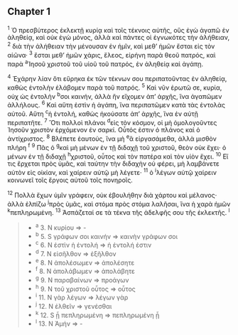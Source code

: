 ## Chapter 1

<sup>1</sup> Ὁ πρεσβύτερος ἐκλεκτῇ κυρίᾳ καὶ τοῖς τέκνοις αὐτῆς, οὓς ἐγὼ ἀγαπῶ ἐν ἀληθείᾳ, καὶ οὐκ ἐγὼ μόνος, ἀλλὰ καὶ πάντες οἱ ἐγνωκότες τὴν ἀλήθειαν,
<sup>2</sup> διὰ τὴν ἀλήθειαν τὴν μένουσαν ἐν ἡμῖν, καὶ μεθ’ ἡμῶν ἔσται εἰς τὸν αἰῶνα·
<sup>3</sup> ἔσται μεθ’ ἡμῶν χάρις, ἔλεος, εἰρήνη παρὰ θεοῦ πατρός, καὶ παρὰ <sup>a</sup>Ἰησοῦ χριστοῦ τοῦ υἱοῦ τοῦ πατρός, ἐν ἀληθείᾳ καὶ ἀγάπῃ.

<sup>4</sup> Ἐχάρην λίαν ὅτι εὕρηκα ἐκ τῶν τέκνων σου περιπατοῦντας ἐν ἀληθείᾳ, καθὼς ἐντολὴν ἐλάβομεν παρὰ τοῦ πατρός.
<sup>5</sup> Καὶ νῦν ἐρωτῶ σε, κυρία, οὐχ ὡς ἐντολὴν <sup>b</sup>σοι καινήν, ἀλλὰ ἣν εἴχομεν ἀπ’ ἀρχῆς, ἵνα ἀγαπῶμεν ἀλλήλους.
<sup>6</sup> Καὶ αὕτη ἐστὶν ἡ ἀγάπη, ἵνα περιπατῶμεν κατὰ τὰς ἐντολὰς αὐτοῦ. Αὕτη <sup>c</sup>ἡ ἐντολή, καθὼς ἠκούσατε ἀπ’ ἀρχῆς, ἵνα ἐν αὐτῇ περιπατῆτε.
<sup>7</sup> Ὅτι πολλοὶ πλάνοι <sup>d</sup>εἰς τὸν κόσμον, οἱ μὴ ὁμολογοῦντες Ἰησοῦν χριστὸν ἐρχόμενον ἐν σαρκί. Οὗτός ἐστιν ὁ πλάνος καὶ ὁ ἀντίχριστος.
<sup>8</sup> Βλέπετε ἑαυτούς, ἵνα μὴ <sup>e</sup>ἃ εἰργασάμεθα, ἀλλὰ μισθὸν πλήρη <sup>f</sup>
<sup>9</sup> Πᾶς ὁ <sup>g</sup>καὶ μὴ μένων ἐν τῇ διδαχῇ τοῦ χριστοῦ, θεὸν οὐκ ἔχει· ὁ μένων ἐν τῇ διδαχῇ <sup>h</sup>χριστοῦ, οὗτος καὶ τὸν πατέρα καὶ τὸν υἱὸν ἔχει.
<sup>10</sup> Εἴ τις ἔρχεται πρὸς ὑμᾶς, καὶ ταύτην τὴν διδαχὴν οὐ φέρει, μὴ λαμβάνετε αὐτὸν εἰς οἰκίαν, καὶ χαίρειν αὐτῷ μὴ λέγετε·
<sup>11</sup> ὁ <sup>i</sup>λέγων αὐτῷ χαίρειν κοινωνεῖ τοῖς ἔργοις αὐτοῦ τοῖς πονηροῖς.

<sup>12</sup> Πολλὰ ἔχων ὑμῖν γράφειν, οὐκ ἐβουλήθην διὰ χάρτου καὶ μέλανος· ἀλλὰ ἐλπίζω <sup>j</sup>πρὸς ὑμᾶς, καὶ στόμα πρὸς στόμα λαλῆσαι, ἵνα ἡ χαρὰ ἡμῶν <sup>k</sup>πεπληρωμένη.
<sup>13</sup> Ἀσπάζεταί σε τὰ τέκνα τῆς ἀδελφῆς σου τῆς ἐκλεκτῆς. <sup>l</sup>

> - <sup>a</sup> 3. N κυρίου ⇒ -
> - <sup>b</sup> 5. S γράφων σοι καινήν ⇒ καινὴν γράφων σοι
> - <sup>c</sup> 6. N ἐστὶν ἡ ἐντολή ⇒ ἡ ἐντολή ἐστιν
> - <sup>d</sup> 7. N εἰσῆλθον ⇒ ἐξῆλθον
> - <sup>e</sup> 8. N ἀπολέσωμεν ⇒ ἀπολέσητε
> - <sup>f</sup> 8. N ἀπολάβωμεν ⇒ ἀπολάβητε
> - <sup>g</sup> 9. N παραβαίνων ⇒ προάγων
> - <sup>h</sup> 9. N τοῦ χριστοῦ οὗτος ⇒ οὗτος
> - <sup>i</sup> 11. N γὰρ λέγων ⇒ λέγων γὰρ
> - <sup>j</sup> 12. N ἐλθεῖν ⇒ γενέσθαι
> - <sup>k</sup> 12. S ᾖ πεπληρωμένη ⇒ πεπληρωμένη ᾖ
> - <sup>l</sup> 13. N Ἀμήν ⇒ -
